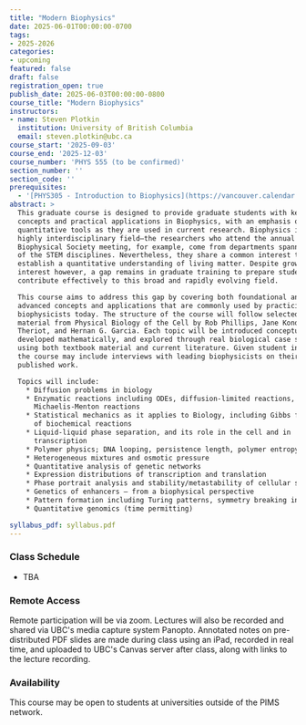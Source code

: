 ```yaml
---
title: "Modern Biophysics"
date: 2025-06-01T00:00:00-0700
tags:
- 2025-2026
categories:
- upcoming
featured: false
draft: false
registration_open: true
publish_date: 2025-06-03T00:00:00-0800
course_title: "Modern Biophysics"
instructors:
- name: Steven Plotkin
  institution: University of British Columbia
  email: steven.plotkin@ubc.ca
course_start: '2025-09-03'
course_end: '2025-12-03'
course_number: 'PHYS 555 (to be confirmed)'
section_number: ''
section_code: ''
prerequisites:
  - '[PHYS305 - Introduction to Biophysics](https://vancouver.calendar.ubc.ca/course-descriptions/courses/physv-305) (or equivalent)'
abstract: >
  This graduate course is designed to provide graduate students with key
  concepts and practical applications in Biophysics, with an emphasis on the
  quantitative tools as they are used in current research. Biophysics is a
  highly interdisciplinary field—the researchers who attend the annual
  Biophysical Society meeting, for example, come from departments spanning all
  of the STEM disciplines. Nevertheless, they share a common interest to
  establish a quantitative understanding of living matter. Despite growing
  interest however, a gap remains in graduate training to prepare students to
  contribute effectively to this broad and rapidly evolving field.

  This course aims to address this gap by covering both foundational and
  advanced concepts and applications that are commonly used by practicing
  biophysicists today. The structure of the course will follow selected advanced
  material from Physical Biology of the Cell by Rob Phillips, Jane Kondev, Julie
  Theriot, and Hernan G. Garcia. Each topic will be introduced conceptually,
  developed mathematically, and explored through real biological case studies
  using both textbook material and current literature. Given student interest,
  the course may include interviews with leading biophysicists on their recent
  published work.

  Topics will include:
    * Diffusion problems in biology
    * Enzymatic reactions including ODEs, diffusion-limited reactions, and
      Michaelis-Menton reactions
    * Statistical mechanics as it applies to Biology, including Gibbs free energy
      of biochemical reactions
    * Liquid-liquid phase separation, and its role in the cell and in
      transcription
    * Polymer physics; DNA looping, persistence length, polymer entropy
    * Heterogeneous mixtures and osmotic pressure
    * Quantitative analysis of genetic networks
    * Expression distributions of transcription and translation
    * Phase portrait analysis and stability/metastability of cellular states
    * Genetics of enhancers – from a biophysical perspective
    * Pattern formation including Turing patterns, symmetry breaking in an embryo
    * Quantitative genomics (time permitting)

syllabus_pdf: syllabus.pdf
---
```



### Class Schedule
  * TBA

### Remote Access
Remote participation will be via zoom. Lectures will also be recorded and shared
via UBC's media capture system Panopto. Annotated notes on pre-distributed PDF
slides are made during class using an iPad, recorded in real time, and uploaded
to UBC's Canvas server after class, along with links to the lecture recording.

### Availability
This course may be open to students at universities outside of the PIMS network.


